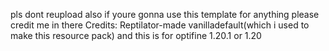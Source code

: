 pls dont reupload 
also if youre gonna use this template for anything please  credit me in there
Credits:
Reptilator-made vanilladefault(which i used to make this resource pack)
and this is for optifine 1.20.1 or 1.20
